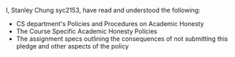 I, Stanley Chung syc2153, have read and understood the following:
- CS department's Policies and Procedures on Academic Honesty
- The Course Specific Academic Honesty Policies
- The assignment specs outlining the consequences of not submitting this pledge and other aspects of the policy